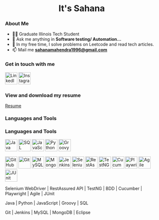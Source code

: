 
<div align="center">
  <h1>It's Sahana</h1>
</div>

### About Me
- 👨‍💻 Graduate Illinois Tech Student
- 💬 Ask me anything in **Software testing/ Automation...**
- 🚀  In my free time, I solve problems on Leetcode and read tech articles.
- 📫 Mail me **sahanamahendra1996@gmail.com**

### Get in touch with me
<a href="https://www.linkedin.com/in/sahana-mahendra/" target="_blank"><img src="https://upload.wikimedia.org/wikipedia/commons/c/ca/LinkedIn_logo_initials.png" alt="LinkedIn" width="40" height="40"></a>
<a href="https://www.instagram.com/sahana1996.m/" target="_blank"><img src="https://img.icons8.com/color/48/000000/instagram-new.png" alt="Instagram" width="40" height="40"></a>

### View and download my resume
<a href="https://drive.google.com/drive/u/0/folders/1mu2tkagkAJTQ3kfhEnMEBHvJEg0SPqzk">Resume</a>

### Languages and Tools
### Languages and Tools
<a href="#" target="_blank"><img src="https://img.icons8.com/color/48/000000/java-coffee-cup-logo--v1.png" alt="Java" width="40" height="40"></a>
<a href="#" target="_blank"><img src="https://img.icons8.com/color/48/000000/sql.png" alt="SQL" width="40" height="40"></a>
<a href="#" target="_blank"><img src="https://img.icons8.com/color/48/000000/javascript.png" alt="JavaScript" width="40" height="40"></a>
<a href="#" target="_blank"><img src="https://img.icons8.com/color/48/000000/python.png" alt="Python" width="40" height="40"></a>
<a href="#" target="_blank"><img src="https://img.icons8.com/color/48/000000/groovy.png" alt="Groovy" width="40" height="40"></a>

<a href="https://github.com/" target="_blank"><img src="https://img.icons8.com/color/48/000000/github.png" alt="GitHub" width="40" height="40"></a>
<a href="https://git-scm.com/" target="_blank"><img src="https://img.icons8.com/color/48/000000/git.png" alt="Git" width="40" height="40"></a>
<a href="https://www.mysql.com/" target="_blank"><img src="https://img.icons8.com/color/48/000000/mysql.png" alt="MySQL" width="40" height="40"></a>
<a href="https://www.mongodb.com/" target="_blank"><img src="https://img.icons8.com/color/48/000000/mongodb.png" alt="MongoDB" width="40" height="40"></a>
<a href="https://www.jenkins.io/" target="_blank"><img src="https://img.icons8.com/color/48/000000/jenkins.png" alt="Jenkins" width="40" height="40"></a>
<a href="https://www.selenium.dev/" target="_blank"><img src="https://img.icons8.com/color/48/000000/selenium-test-automation.png" alt="Selenium WebDriver" width="40" height="40"></a>
<a href="https://rest-assured.io/" target="_blank"><img src="https://img.icons8.com/color/48/000000/rest-api.png" alt="RestAssured API" width="40" height="40"></a>
<a href="https://testng.org/doc/documentation-main.html" target="_blank"><img src="https://img.icons8.com/color/48/000000/testng.png" alt="TestNG" width="40" height="40"></a>
<a href="https://cucumber.io/" target="_blank"><img src="https://img.icons8.com/color/48/000000/cucumber.png" alt="Cucumber" width="40" height="40"></a>
<a href="https://playwright.dev/" target="_blank"><img src="https://img.icons8.com/color/48/000000/playwright.png" alt="Playwright" width="40" height="40"></a>
<a href="#" target="_blank"><img src="https://img.icons8.com/color/48/000000/agile.png" alt="Agile" width="40" height="40"></a>
<a href="https://junit.org/junit5/" target="_blank"><img src="https://img.icons8.com/color/48/000000/junit.png" alt="JUnit" width="40" height="40"></a>

<p>Selenium WebDriver | RestAssured API | TestNG | BDD | Cucumber | Playwright | Agile | JUnit</p>
<p>Java | Python | JavaScript | Groovy | SQL</p>
<p>Git | Jenkins | MySQL | MongoDB | Eclipse</p>
